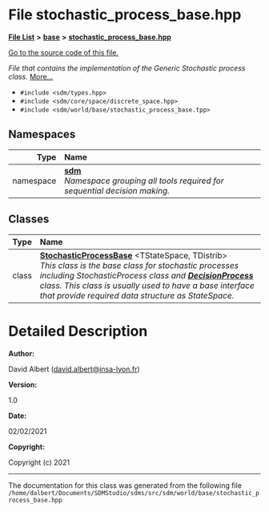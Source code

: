 
<NavBar active_item_id="2"/>

# File stochastic\_process\_base.hpp


[**File List**](files.md) **>** [**base**](dir_f82058e37a1f60b84f8487517c6ff983.md) **>** [**stochastic\_process\_base.hpp**](stochastic__process__base_8hpp.md)

[Go to the source code of this file.](stochastic__process__base_8hpp_source.md)

_File that contains the implementation of the Generic Stochastic process class._ [More...](#detailed-description)

* `#include <sdm/types.hpp>`
* `#include <sdm/core/space/discrete_space.hpp>`
* `#include <sdm/world/base/stochastic_process_base.tpp>`









## Namespaces

| Type | Name |
| ---: | :--- |
| namespace | [**sdm**](namespacesdm.md) <br>_Namespace grouping all tools required for sequential decision making._  |

## Classes

| Type | Name |
| ---: | :--- |
| class | [**StochasticProcessBase**](classsdm_1_1StochasticProcessBase.md) &lt;TStateSpace, TDistrib&gt;<br>_This class is the base class for stochastic processes including StochasticProcess class and_ [_**DecisionProcess**_](classsdm_1_1DecisionProcess.md) _class. This class is usually used to have a base interface that provide required data structure as StateSpace._ |













# Detailed Description




**Author:**

David Albert ([david.albert@insa-lyon.fr](mailto:david.albert@insa-lyon.fr)) 




**Version:**

1.0 




**Date:**

02/02/2021




**Copyright:**

Copyright (c) 2021 




    

------------------------------
The documentation for this class was generated from the following file `/home/dalbert/Documents/SDMStudio/sdms/src/sdm/world/base/stochastic_process_base.hpp`